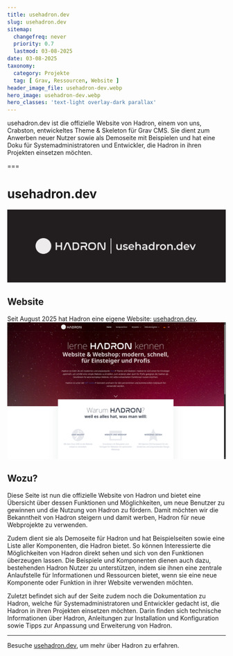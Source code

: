 ```yaml
---
title: usehadron.dev
slug: usehadron.dev
sitemap:
  changefreq: never
  priority: 0.7
  lastmod: 03-08-2025
date: 03-08-2025
taxonomy:
  category: Projekte
  tag: [ Grav, Ressourcen, Website ]
header_image_file: usehadron-dev.webp
hero_image: usehadron-dev.webp
hero_classes: 'text-light overlay-dark parallax'
---
```


usehadron.dev ist die offizielle Website von Hadron, einem von uns, Crabston, entwickeltes Theme & Skeleton für Grav CMS. Sie dient zum Anwerben neuer Nutzer sowie als Demoseite mit Beispielen und hat eine Doku für Systemadministratoren und Entwickler, die Hadron in ihren Projekten einsetzen möchten.

===

# usehadron.dev
![Hadron Logo](usehadron-dev.webp?lightbox&resize=600)

## Website
Seit August 2025 hat Hadron eine eigene Website: [usehadron.dev](https://usehadron.dev/?utm_source=crabston.ch&utm_medium=project-page).
![usehadron.dev Website](usehadron-dev-website.webp?lightbox&resize=600)

## Wozu?
Diese Seite ist nun die offizielle Website von Hadron und bietet eine Übersicht über dessen Funktionen und Möglichkeiten, um neue Benutzer zu gewinnen und die Nutzung von Hadron zu fördern. Damit möchten wir die Bekanntheit von Hadron steigern und damit werben, Hadron für neue Webprojekte zu verwenden.

Zudem dient sie als Demoseite für Hadron und hat Beispielseiten sowie eine Liste aller Komponenten, die Hadron bietet. So können Interessierte die Möglichkeiten von Hadron direkt sehen und sich von den Funktionen überzeugen lassen. Die Beispiele und Komponenten dienen auch dazu, bestehenden Hadron Nutzer zu unterstützen, indem sie ihnen eine zentrale Anlaufstelle für Informationen und Ressourcen bietet, wenn sie eine neue Komponente oder Funktion in ihrer Website verwenden möchten.

Zuletzt befindet sich auf der Seite zudem noch die Dokumentation zu Hadron, welche für Systemadministratoren und Entwickler gedacht ist, die Hadron in ihren Projekten einsetzen möchten. Darin finden sich technische Informationen über Hadron, Anleitungen zur Installation und Konfiguration sowie Tipps zur Anpassung und Erweiterung von Hadron.

---

Besuche [usehadron.dev](https://usehadron.dev/?utm_source=crabston.ch&utm_medium=project-page), um mehr über Hadron zu erfahren. 
